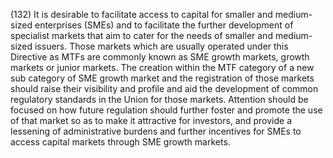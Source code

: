 (132) It is desirable to facilitate access to capital for smaller and medium-sized enterprises (SMEs) and to facilitate the further development of specialist markets that aim to cater for the needs of smaller and medium-sized issuers. Those markets which are usually operated under this Directive as MTFs are commonly known as SME growth markets, growth markets or junior markets. The creation within the MTF category of a new sub category of SME growth market and the registration of those markets should raise their visibility and profile and aid the development of common regulatory standards in the Union for those markets. Attention should be focused on how future regulation should further foster and promote the use of that market so as to make it attractive for investors, and provide a lessening of administrative burdens and further incentives for SMEs to access capital markets through SME growth markets.